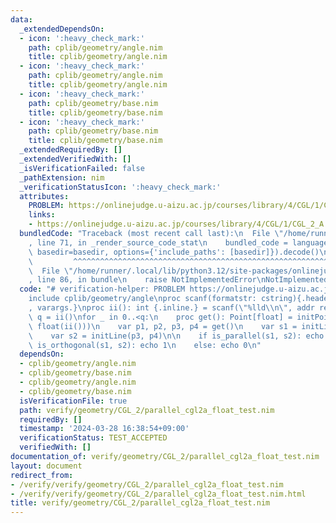 ```yaml
---
data:
  _extendedDependsOn:
  - icon: ':heavy_check_mark:'
    path: cplib/geometry/angle.nim
    title: cplib/geometry/angle.nim
  - icon: ':heavy_check_mark:'
    path: cplib/geometry/angle.nim
    title: cplib/geometry/angle.nim
  - icon: ':heavy_check_mark:'
    path: cplib/geometry/base.nim
    title: cplib/geometry/base.nim
  - icon: ':heavy_check_mark:'
    path: cplib/geometry/base.nim
    title: cplib/geometry/base.nim
  _extendedRequiredBy: []
  _extendedVerifiedWith: []
  _isVerificationFailed: false
  _pathExtension: nim
  _verificationStatusIcon: ':heavy_check_mark:'
  attributes:
    PROBLEM: https://onlinejudge.u-aizu.ac.jp/courses/library/4/CGL/1/CGL_2_A
    links:
    - https://onlinejudge.u-aizu.ac.jp/courses/library/4/CGL/1/CGL_2_A
  bundledCode: "Traceback (most recent call last):\n  File \"/home/runner/.local/lib/python3.12/site-packages/onlinejudge_verify/documentation/build.py\"\
    , line 71, in _render_source_code_stat\n    bundled_code = language.bundle(stat.path,\
    \ basedir=basedir, options={'include_paths': [basedir]}).decode()\n          \
    \         ^^^^^^^^^^^^^^^^^^^^^^^^^^^^^^^^^^^^^^^^^^^^^^^^^^^^^^^^^^^^^^^^^^^^^^^^^^^^^^^^^\n\
    \  File \"/home/runner/.local/lib/python3.12/site-packages/onlinejudge_verify/languages/nim.py\"\
    , line 86, in bundle\n    raise NotImplementedError\nNotImplementedError\n"
  code: "# verification-helper: PROBLEM https://onlinejudge.u-aizu.ac.jp/courses/library/4/CGL/1/CGL_2_A\n\
    include cplib/geometry/angle\nproc scanf(formatstr: cstring){.header: \"<stdio.h>\"\
    , varargs.}\nproc ii(): int {.inline.} = scanf(\"%lld\\n\", addr result)\n\nvar\
    \ q = ii()\nfor _ in 0..<q:\n    proc get(): Point[float] = initPoint(float(ii()),\
    \ float(ii()))\n    var p1, p2, p3, p4 = get()\n    var s1 = initLine(p1, p2)\n\
    \    var s2 = initLine(p3, p4)\n\n    if is_parallel(s1, s2): echo 2\n    elif\
    \ is_orthogonal(s1, s2): echo 1\n    else: echo 0\n"
  dependsOn:
  - cplib/geometry/angle.nim
  - cplib/geometry/base.nim
  - cplib/geometry/angle.nim
  - cplib/geometry/base.nim
  isVerificationFile: true
  path: verify/geometry/CGL_2/parallel_cgl2a_float_test.nim
  requiredBy: []
  timestamp: '2024-03-28 16:38:54+09:00'
  verificationStatus: TEST_ACCEPTED
  verifiedWith: []
documentation_of: verify/geometry/CGL_2/parallel_cgl2a_float_test.nim
layout: document
redirect_from:
- /verify/verify/geometry/CGL_2/parallel_cgl2a_float_test.nim
- /verify/verify/geometry/CGL_2/parallel_cgl2a_float_test.nim.html
title: verify/geometry/CGL_2/parallel_cgl2a_float_test.nim
---
```

